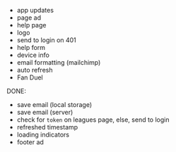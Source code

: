 - app updates
- page ad
- help page
- logo
- send to login on 401
- help form
- device info
- email formatting (mailchimp)
- auto refresh
- Fan Duel

DONE:
- save email (local storage)
- save email (server)
- check for `token` on leagues page, else, send to login
- refreshed timestamp
- loading indicators
- footer ad
